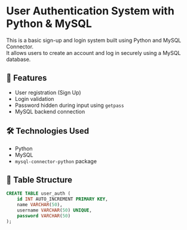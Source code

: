 # User Authentication System with Python & MySQL

This is a basic sign-up and login system built using Python and MySQL Connector.  
It allows users to create an account and log in securely using a MySQL database.

## 🚀 Features

- User registration (Sign Up)
- Login validation
- Password hidden during input using `getpass`
- MySQL backend connection

## 🛠️ Technologies Used

- Python
- MySQL
- `mysql-connector-python` package

## 🧾 Table Structure

```sql
CREATE TABLE user_auth (
    id INT AUTO_INCREMENT PRIMARY KEY,
    name VARCHAR(50),
    username VARCHAR(50) UNIQUE,
    password VARCHAR(50)
);
